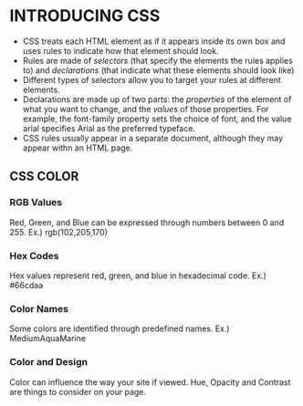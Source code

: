 # **INTRODUCING CSS**
- CSS treats each HTML element as if it appears inside its own box and uses rules to indicate how that element should look.
- Rules are made of *selectors* (that specify the elements the rules applies to) and *declarations* (that indicate what these elements should look like)
- Different types of selectors allow you to target your rules at different elements.
- Declarations are made up of two parts: the *properties* of the element of what you want to change, and the *values* of those properties. For example, the font-family property sets the choice of font, and the value arial specifies Arial as the preferred typeface.
- CSS rules usually appear in a separate document, although they may appear withn an HTML page.

## **CSS COLOR**

### RGB Values

Red, Green, and Blue can be expressed through numbers between 0 and 255. Ex.) rgb(102,205,170)

### Hex Codes

Hex values represent red, green, and blue in hexadecimal code. Ex.) #66cdaa

### Color Names

Some colors are identified through predefined names. Ex.) MediumAquaMarine

### Color and Design

Color can influence the way your site if viewed.
Hue, Opacity and Contrast are things to consider on your page.